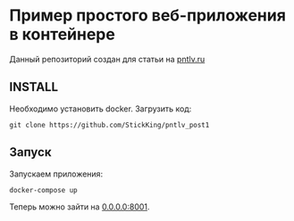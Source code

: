 # Пример простого веб-приложения в контейнере
Данный репозиторий создан для статьи на [pntlv.ru](https://pntlv.ru/post/gotovim-proekt-django-nginx-gunicorn-postgresql-v-docker/)
## INSTALL
Необходимо установить docker.
Загрузить код:
```
git clone https://github.com/StickKing/pntlv_post1
```
## Запуск
Запускаем приложения:
```
docker-compose up
```
Теперь можно зайти на [0.0.0.0:8001](http://0.0.0.0:8001/).

